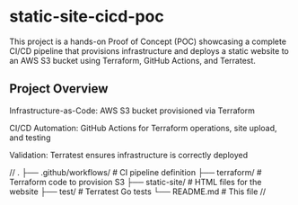 # static-site-cicd-poc
This project is a hands-on Proof of Concept (POC) showcasing a complete CI/CD pipeline that provisions infrastructure and deploys a static website to an AWS S3 bucket using Terraform, GitHub Actions, and Terratest.

## Project Overview

Infrastructure-as-Code: AWS S3 bucket provisioned via Terraform

CI/CD Automation: GitHub Actions for Terraform operations, site upload, and testing

Validation: Terratest ensures infrastructure is correctly deployed

//
.
├── .github/workflows/     # CI pipeline definition
├── terraform/             # Terraform code to provision S3
├── static-site/           # HTML files for the website
├── test/                  # Terratest Go tests
└── README.md              # This file
//
